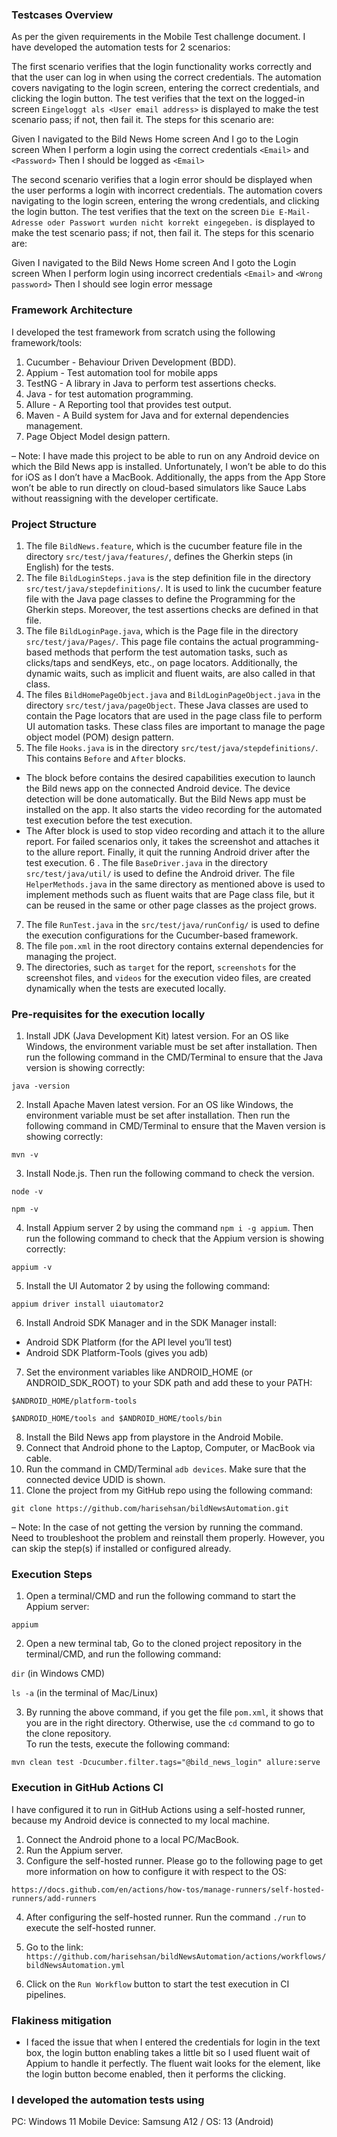 ### Testcases Overview

As per the given requirements in the Mobile Test challenge document. I have developed the automation tests for 2 scenarios:

The first scenario verifies that the login functionality works correctly and that the user can log in when using the correct credentials.  The automation covers navigating to the login screen, entering the correct credentials, and clicking the login button. The test verifies that the text on the logged-in screen `Eingeloggt als <User email address>` is displayed to make the test scenario pass; if not, then fail it. The steps for this scenario are:

 Given I navigated to the Bild News Home screen
 And I go to the Login screen
 When I perform a login using the correct credentials `<Email>` and `<Password>`
 Then I should be logged as `<Email>`

The second scenario verifies that a login error should be displayed when the user performs a login with incorrect credentials.  The automation covers navigating to the login screen, entering the wrong credentials, and clicking the login button. The test verifies that the text on the screen `Die E-Mail-Adresse oder Passwort wurden nicht korrekt eingegeben.` is displayed to make the test scenario pass; if not, then fail it. The steps for this scenario are:

Given I navigated to the Bild News Home screen
And I goto the Login screen
When I perform login using incorrect credentials `<Email>` and `<Wrong password>`
 Then I should see login error message

### Framework Architecture

I developed the test framework from scratch using the following framework/tools:

1. Cucumber - Behaviour Driven Development (BDD).
2. Appium - Test automation tool for mobile apps
3. TestNG - A library in Java to perform test assertions checks.
4. Java - for test automation programming.  
6. Allure - A Reporting tool that provides test output.
7. Maven - A Build system for Java and for external dependencies management. 
8. Page Object Model design pattern.

– Note: I have made this project to be able to run on any Android device on which the Bild News app is installed. Unfortunately, I won’t be able to do this for iOS as I don’t have a MacBook. Additionally, the apps from the App Store won’t be able to run directly on cloud-based simulators like Sauce Labs without reassigning with the developer certificate.  
 
### Project Structure

1. The file `BildNews.feature`, which is the cucumber feature file in the directory `src/test/java/features/`, defines the Gherkin steps (in English) for the tests.
2. The file `BildLoginSteps.java` is the step definition file in the directory `src/test/java/stepdefinitions/`. It is used to link the cucumber feature file with the Java page classes to define the Programming for the Gherkin steps. Moreover, the test assertions checks are defined in that file.
3. The file  `BildLoginPage.java`, which is the Page file in the directory `src/test/java/Pages/`. This page file contains the actual programming-based methods that perform the test automation tasks, such as clicks/taps and sendKeys, etc., on page locators. Additionally, the dynamic waits, such as implicit and fluent waits, are also called in that class. 
4. The files `BildHomePageObject.java` and `BildLoginPageObject.java` in the directory `src/test/java/pageObject`. These Java classes are used to contain the Page locators that are used in the page class file to perform UI automation tasks. These class files are important to manage the page object model (POM) design pattern.
5. The file `Hooks.java` is in the directory `src/test/java/stepdefinitions/`. This contains `Before` and `After` blocks. 
 - The block before contains the desired capabilities execution to launch the Bild news app on the connected Android device. The device detection will be done automatically. But the Bild News app must be installed on the app. It also starts the video recording for the automated test execution before the test execution.
 - The After block is used to stop video recording and attach it to the allure report. For failed scenarios only, it takes the screenshot and attaches it to the allure report. Finally, it quit the running Android driver after the test execution.
6 . The file `BaseDriver.java` in the directory `src/test/java/util/` is used to define the Android driver. The file `HelperMethods.java` in the same directory as mentioned above is used to implement methods such as fluent waits that are Page class file, but it can be reused in the same or other page classes as the project grows.
7. The file `RunTest.java` in the `src/test/java/runConfig/` is used to define the execution configurations for the Cucumber-based framework.
8. The file `pom.xml` in the root directory contains external dependencies for managing the project.
9. The directories, such as `target` for the report, `screenshots` for the screenshot files, and `videos` for the execution video files, are created dynamically when the tests are executed locally.  


### Pre-requisites for the execution locally

1. Install JDK (Java Development Kit) latest version. For an OS like Windows, the environment variable must be set after installation. Then run the following command in the CMD/Terminal to ensure that the Java version is showing correctly:

`java -version`

2. Install Apache Maven latest version. For an OS like Windows, the environment variable must be set after installation. Then run the following command in CMD/Terminal to ensure that the Maven version is showing correctly:

`mvn -v`

3. Install Node.js. Then run the following command to check the version.

`node -v`

`npm -v`

4. Install Appium server 2 by using the command `npm i -g appium`. Then run the following command to check that the Appium version is showing correctly:

`appium -v`

5. Install the UI Automator 2 by using the following command:

`appium driver install uiautomator2`

6. Install Android SDK Manager and in the SDK Manager install:
 - Android SDK Platform (for the API level you’ll test)
 - Android SDK Platform-Tools (gives you adb)

7. Set the environment variables like ANDROID_HOME (or ANDROID_SDK_ROOT) to your SDK path and add these to your PATH:

`$ANDROID_HOME/platform-tools`

`$ANDROID_HOME/tools and $ANDROID_HOME/tools/bin`

8. Install the Bild News app from playstore in the Android Mobile.
9. Connect that Android phone to the Laptop, Computer, or MacBook via cable.
10. Run the command in CMD/Terminal `adb devices`. Make sure that the connected device UDID is shown.
11. Clone the project from my GitHub repo using the following command:

`git clone https://github.com/harisehsan/bildNewsAutomation.git`

– Note: In the case of not getting the version by running the command. Need to troubleshoot the problem and reinstall them properly. However, you can skip the step(s) if installed or configured already. 

 
### Execution Steps

1. Open a terminal/CMD and run the following command to start the Appium server:

`appium`

2. Open a new terminal tab, Go to the cloned project repository in the terminal/CMD, and run the following command: 

`dir` (in Windows CMD) 

`ls -a` (in the terminal of Mac/Linux)

3. By running the above command, if you get the file `pom.xml`, it shows that you are in the right directory. Otherwise, use the `cd` command to go to the clone repository.  
To run the tests, execute the following command:

`mvn clean test -Dcucumber.filter.tags="@bild_news_login" allure:serve`

### Execution in GitHub Actions CI
I have configured it to run in GitHub Actions using a self-hosted runner, because my Android device is connected to my local machine. 

1. Connect the Android phone to a local PC/MacBook.
2. Run the Appium server.
3. Configure the self-hosted runner. Please go to the following page to get more information on how to configure it with respect to the OS:

`https://docs.github.com/en/actions/how-tos/manage-runners/self-hosted-runners/add-runners`

4. After configuring the self-hosted runner. Run the command `./run` to execute the self-hosted runner.

5. Go to the link: `https://github.com/harisehsan/bildNewsAutomation/actions/workflows/bildNewsAutomation.yml`  

6. Click on the `Run Workflow` button to start the test execution in CI pipelines. 

### Flakiness mitigation

- I faced the issue that when I entered the credentials for login in the text box, the login button enabling takes a little bit so I used fluent wait of Appium to handle it perfectly. The fluent wait looks for the element, like the login button become enabled, then it performs the clicking.


### I developed the automation tests using

PC: Windows 11
Mobile Device: Samsung A12 / OS: 13 (Android)


